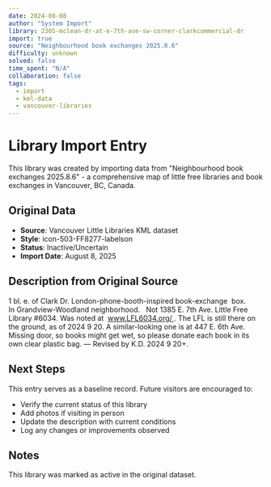 ```yaml
---
date: 2024-08-08
author: "System Import"
library: 2305-mclean-dr-at-e-7th-ave-sw-corner-clarkcommercial-dr
import: true
source: "Neighbourhood book exchanges 2025.8.6"
difficulty: unknown
solved: false
time_spent: "N/A"
collaboration: false
tags:
  - import
  - kml-data
  - vancouver-libraries
---
```


# Library Import Entry

This library was created by importing data from "Neighbourhood book exchanges 2025.8.6" - a comprehensive map of little free libraries and book exchanges in Vancouver, BC, Canada.

## Original Data

- **Source**: Vancouver Little Libraries KML dataset
- **Style**: icon-503-FF8277-labelson
- **Status**: Inactive/Uncertain
- **Import Date**: August 8, 2025

## Description from Original Source

1 bl. e. of Clark Dr.
London-phone-booth-inspired 
book-exchange  box.
In Grandview-Woodland neighborhood.   
Not 1385 E. 7th Ave.
Little Free Library #6034.
Was noted at  www.LFL6034.org/ .
The LFL is still there on the ground, as of 2024 9 20.
A similar-looking one is at 447 E. 6th Ave.
Missing door, so books might get wet, so please donate each book in its own clear plastic bag.
— Revised by K.D. 2024 9 20+.



## Next Steps

This entry serves as a baseline record. Future visitors are encouraged to:
- Verify the current status of this library
- Add photos if visiting in person
- Update the description with current conditions
- Log any changes or improvements observed

## Notes

This library was marked as active in the original dataset.
